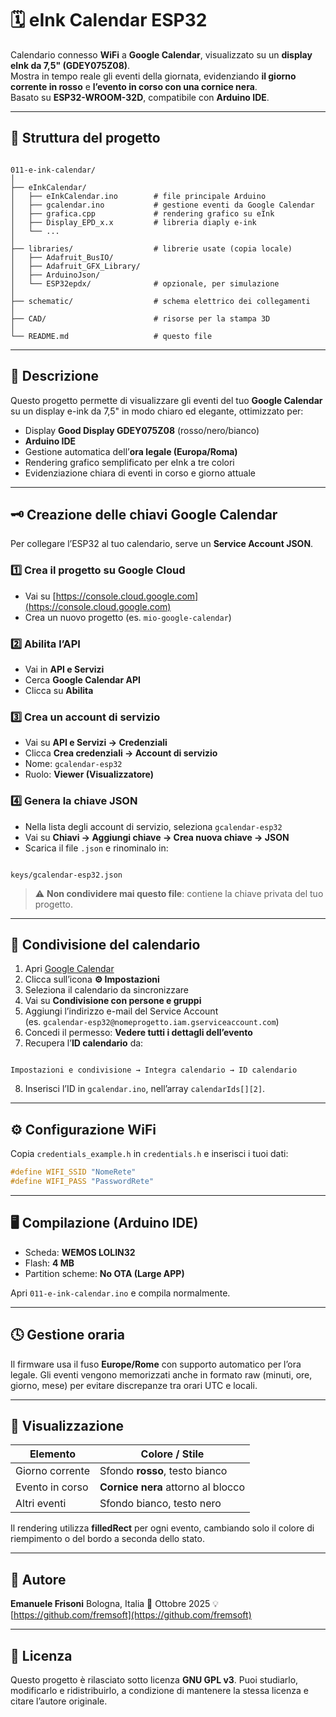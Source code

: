 # 🗓️ eInk Calendar ESP32

Calendario connesso **WiFi** a **Google Calendar**, visualizzato su un **display eInk da 7,5" (GDEY075Z08)**.  
Mostra in tempo reale gli eventi della giornata, evidenziando **il giorno corrente in rosso** e **l’evento in corso con una cornice nera**.  
Basato su **ESP32-WROOM-32D**, compatibile con **Arduino IDE**.

---

## 📁 Struttura del progetto

```

011-e-ink-calendar/
│
├── eInkCalendar/
│   ├── eInkCalendar.ino        # file principale Arduino
│   ├── gcalendar.ino           # gestione eventi da Google Calendar
│   ├── grafica.cpp             # rendering grafico su eInk
│   ├── Display_EPD_x.x         # libreria diaply e-ink
│   └── ...
│
├── libraries/                  # librerie usate (copia locale)
│   ├── Adafruit_BusIO/
│   ├── Adafruit_GFX_Library/
│   ├── ArduinoJson/
│   └── ESP32epdx/              # opzionale, per simulazione
│
├── schematic/                  # schema elettrico dei collegamenti
│
├── CAD/                        # risorse per la stampa 3D
│
└── README.md                   # questo file

```

---

## 🧠 Descrizione

Questo progetto permette di visualizzare gli eventi del tuo **Google Calendar** su un display e-ink da 7,5" in modo chiaro ed elegante, ottimizzato per:

* Display **Good Display GDEY075Z08** (rosso/nero/bianco)  
* **Arduino IDE** 
* Gestione automatica dell’**ora legale (Europa/Roma)**  
* Rendering grafico semplificato per eInk a tre colori  
* Evidenziazione chiara di eventi in corso e giorno attuale

---

## 🗝️ Creazione delle chiavi Google Calendar

Per collegare l’ESP32 al tuo calendario, serve un **Service Account JSON**.

### 1️⃣ Crea il progetto su Google Cloud

* Vai su [https://console.cloud.google.com](https://console.cloud.google.com)  
* Crea un nuovo progetto (es. `mio-google-calendar`)

### 2️⃣ Abilita l’API

* Vai in **API e Servizi**  
* Cerca **Google Calendar API**  
* Clicca su **Abilita**

### 3️⃣ Crea un account di servizio

* Vai su **API e Servizi → Credenziali**  
* Clicca **Crea credenziali → Account di servizio**  
* Nome: `gcalendar-esp32`  
* Ruolo: **Viewer (Visualizzatore)**

### 4️⃣ Genera la chiave JSON

* Nella lista degli account di servizio, seleziona `gcalendar-esp32`  
* Vai su **Chiavi → Aggiungi chiave → Crea nuova chiave → JSON**  
* Scarica il file `.json` e rinominalo in:

```

keys/gcalendar-esp32.json

```

> ⚠️ **Non condividere mai questo file**: contiene la chiave privata del tuo progetto.

---

## 📅 Condivisione del calendario

1. Apri [Google Calendar](https://calendar.google.com)  
2. Clicca sull’icona **⚙️ Impostazioni**  
3. Seleziona il calendario da sincronizzare  
4. Vai su **Condivisione con persone e gruppi**  
5. Aggiungi l’indirizzo e-mail del Service Account  
   (es. `gcalendar-esp32@nomeprogetto.iam.gserviceaccount.com`)  
6. Concedi il permesso: **Vedere tutti i dettagli dell’evento**  
7. Recupera l’**ID calendario** da:  

```

Impostazioni e condivisione → Integra calendario → ID calendario

````

8. Inserisci l’ID in `gcalendar.ino`, nell’array `calendarIds[][2]`.

---

## ⚙️ Configurazione WiFi

Copia `credentials_example.h` in `credentials.h` e inserisci i tuoi dati:

```cpp
#define WIFI_SSID "NomeRete"
#define WIFI_PASS "PasswordRete"
````

---

## 🖥️ Compilazione (Arduino IDE)

* Scheda: **WEMOS LOLIN32**
* Flash: **4 MB**
* Partition scheme: **No OTA (Large APP)**

Apri `011-e-ink-calendar.ino` e compila normalmente.

---

## 🕓 Gestione oraria

Il firmware usa il fuso **Europe/Rome** con supporto automatico per l’ora legale.
Gli eventi vengono memorizzati anche in formato raw (minuti, ore, giorno, mese) per evitare discrepanze tra orari UTC e locali.

---

## 🎨 Visualizzazione

| Elemento        | Colore / Stile                     |
| --------------- | ---------------------------------- |
| Giorno corrente | Sfondo **rosso**, testo bianco     |
| Evento in corso | **Cornice nera** attorno al blocco |
| Altri eventi    | Sfondo bianco, testo nero          |

Il rendering utilizza **filledRect** per ogni evento, cambiando solo il colore di riempimento o del bordo a seconda dello stato.

---

## 🧰 Autore

**Emanuele Frisoni**
Bologna, Italia
📅 Ottobre 2025
💡 [https://github.com/fremsoft](https://github.com/fremsoft)

---

## 🧾 Licenza

Questo progetto è rilasciato sotto licenza **GNU GPL v3**.
Puoi studiarlo, modificarlo e ridistribuirlo, a condizione di mantenere la stessa licenza e citare l’autore originale.

